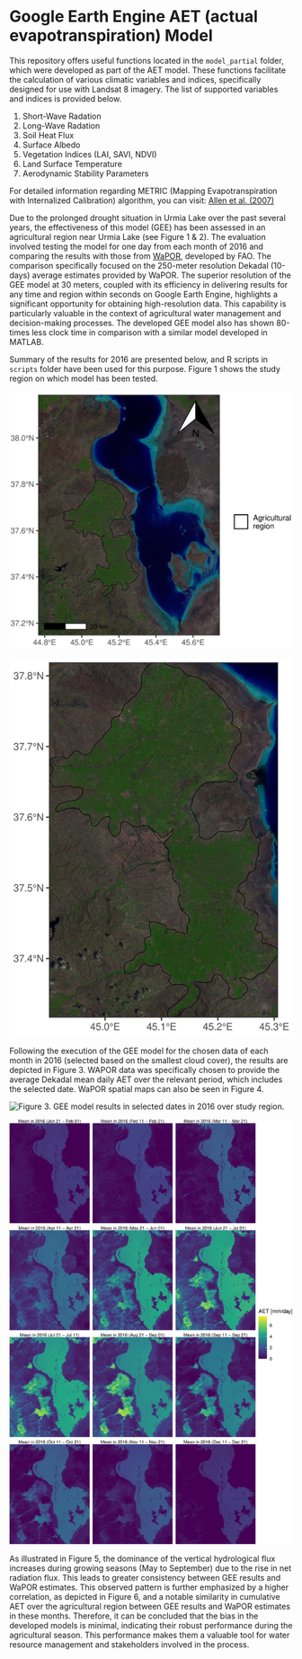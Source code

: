 # Google Earth Engine AET (actual evapotranspiration) Model 

This repository offers useful functions located in the `model_partial` folder, which were developed as part of the AET model. These functions facilitate the calculation of various climatic variables and indices, specifically designed for use with Landsat 8 imagery. The list of supported variables and indices is provided below.  

1. Short-Wave Radation
2. Long-Wave Radation
3. Soil Heat Flux
4. Surface Albedo
5. Vegetation Indices (LAI, SAVI, NDVI)
6. Land Surface Temperature
7. Aerodynamic Stability Parameters

For detailed information regarding METRIC (Mapping Evapotranspiration with Internalized Calibration) algorithm, you can visit: [Allen et al. (2007)](https://www.researchgate.net/publication/228615269_Satellite-Based_Energy_Balance_for_Mapping_Evapotranspiration_With_Internalized_Calibration_METRIC_-_Model#full-text) 

Due to the prolonged drought situation in Urmia Lake over the past several years, the effectiveness of this model (GEE) has been assessed in an agricultural region near Urmia Lake (see Figure 1 & 2). The evaluation involved testing the model for one day from each month of 2016 and comparing the results with those from [WaPOR](https://wapor.apps.fao.org/home/WAPOR_2/1), developed by FAO. The comparison specifically focused on the 250-meter resolution Dekadal (10-days) average estimates provided by WaPOR. The superior resolution of the GEE model at 30 meters, coupled with its efficiency in delivering results for any time and region within seconds on Google Earth Engine, highlights a significant opportunity for obtaining high-resolution data. This capability is particularly valuable in the context of agricultural water management and decision-making processes. The developed GEE model also has shown 80-times less clock time in comparison with a similar model developed in MATLAB.

Summary of the results for 2016 are presented below, and R scripts in `scripts` folder have been used for this purpose. Figure 1 shows the study region on which model has been tested. 

![Figure 1. Agricultural band comibination (6, 5, 4) of Landsat 8 in July 09, 2016 over Urmia Lake.](figures/png/study_region.png)

![Figure 2. Agricultral region located near to Urmia Lake.](figures/png/agg_region.png)

Following the execution of the GEE model for the chosen data of each month in 2016 (selected based on the smallest cloud cover), the results are depicted in Figure 3. WAPOR data was specifically chosen to provide the average Dekadal mean daily AET over the relevant period, which includes the selected date. WaPOR spatial maps can also be seen in Figure 4.

![Figure 3. GEE model results in selected dates in 2016 over study region.](figures/png/gee_daily_aet.png)

![Figure 4. WaPOR results in covering 10-days periods in 2016 over study region.](figures/png/wapor_mean_dekadal_aet.png)

As illustrated in Figure 5, the dominance of the vertical hydrological flux increases during growing seasons (May to September) due to the rise in net radiation flux. This leads to greater consistency between GEE results and WaPOR estimates. This observed pattern is further emphasized by a higher correlation, as depicted in Figure 6, and a notable similarity in cumulative AET over the agricultural region between GEE results and WaPOR estimates in these months. Therefore, it can be concluded that the bias in the developed models is minimal, indicating their robust performance during the agricultural season. This performance makes them a valuable tool for water resource management and stakeholders involved in the process.